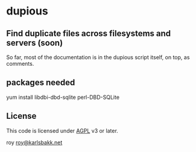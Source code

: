 # dupious
## Find duplicate files across filesystems and servers (soon)

So far, most of the documentation is in the dupious script itself, on top, as
comments.

## packages needed

yum install libdbi-dbd-sqlite perl-DBD-SQLite

## License

This code is licensed under [AGPL](https://www.gnu.org/licenses/agpl-3.0.en.html) v3 or later.

roy <roy@karlsbakk.net>

